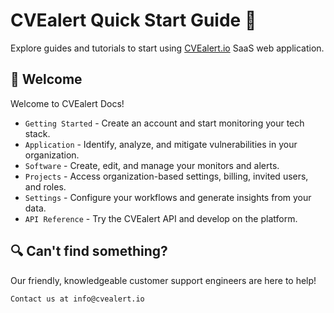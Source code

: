 # CVEalert Quick Start Guide :book:

Explore guides and tutorials to start using [CVEalert.io](https://cvealert.io) SaaS web application.

## :wave: Welcome

Welcome to CVEalert Docs!

* `Getting Started` - Create an account and start monitoring your tech stack.
* `Application` - Identify, analyze, and mitigate vulnerabilities in your organization.
* `Software` - Create, edit, and manage your monitors and alerts.
* `Projects` - Access organization-based settings, billing, invited users, and roles.
* `Settings` - Configure your workflows and generate insights from your data.
* `API Reference` - Try the CVEalert API and develop on the platform.

## :mag: Can't find something?

Our friendly, knowledgeable customer support engineers are here to help!

```
Contact us at info@cvealert.io
```
